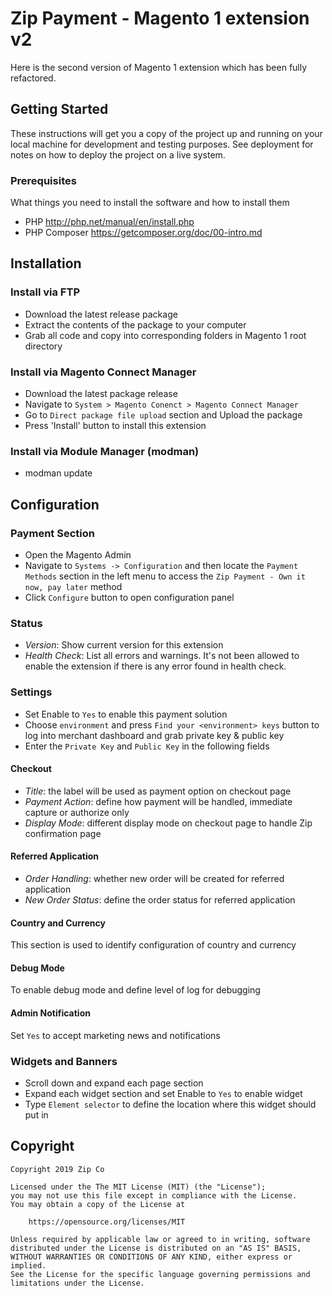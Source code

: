 # Zip Payment - Magento 1 extension v2

Here is the second version of Magento 1 extension which has been fully refactored.

## Getting Started

These instructions will get you a copy of the project up and running on your local machine for development and testing purposes. See deployment for notes on how to deploy the project on a live system.

### Prerequisites

What things you need to install the software and how to install them

- PHP <http://php.net/manual/en/install.php>
- PHP Composer <https://getcomposer.org/doc/00-intro.md>

## Installation

### Install via FTP

- Download the latest release package
- Extract the contents of the package to your computer
- Grab all code and copy into corresponding folders in Magento 1 root directory

### Install via Magento Connect Manager

- Download the latest package release
- Navigate to `System > Magento Conenct > Magento Connect Manager`
- Go to `Direct package file upload` section and Upload the package
- Press 'Install' button to install this extension

### Install via Module Manager (modman)

- modman update

## Configuration

### Payment Section

- Open the Magento Admin
- Navigate to `Systems -> Configuration` and then locate the `Payment Methods` section in the left menu to access the `Zip Payment - Own it now, pay later` method
- Click `Configure` button to open configuration panel

### Status

- *Version*: Show current version for this extension
- *Health Check*: List all errors and warnings. It's not been allowed to enable the extension if there is any error found in health check.

### Settings

- Set Enable to `Yes` to enable this payment solution
- Choose `environment` and press `Find your <environment> keys` button to log into merchant dashboard and grab private key & public key
- Enter the `Private Key` and `Public Key` in the following fields

#### Checkout

- *Title*: the label will be used as payment option on checkout page
- *Payment Action*: define how payment will be handled, immediate capture or authorize only
- *Display Mode*: different display mode on checkout page to handle Zip confirmation page

#### Referred Application

- *Order Handling*: whether new order will be created for referred application
- *New Order Status*: define the order status for referred application

#### Country and Currency

This section is used to identify configuration of country and currency

#### Debug Mode

To enable debug mode and define level of log for debugging

#### Admin Notification

Set `Yes` to accept marketing news and notifications

### Widgets and Banners

- Scroll down and expand each page section
- Expand each widget section and set Enable to `Yes` to enable widget
- Type `Element selector` to define the location where this widget should put in

## Copyright

    Copyright 2019 Zip Co

    Licensed under the The MIT License (MIT) (the "License");
    you may not use this file except in compliance with the License.
    You may obtain a copy of the License at

        https://opensource.org/licenses/MIT

    Unless required by applicable law or agreed to in writing, software
    distributed under the License is distributed on an "AS IS" BASIS,
    WITHOUT WARRANTIES OR CONDITIONS OF ANY KIND, either express or implied.
    See the License for the specific language governing permissions and
    limitations under the License.
